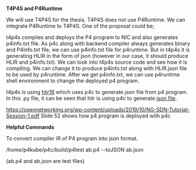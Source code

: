 
**T4P4S and P4Runtime**

We will use T4P4S for the thesis.
T4P4S does not use P4Runtime. We can integrate P4Runtime to T4P4S. One of the proposal could be; 

t4p4s compiles and deploys the P4 program to NIC and also generates p4info.txt file. As p4c along with backend compiler always generates binary and P4info.txt file, we can use p4info.txt file for p4runtime. But in t4p4s it is generating HLIR in the form of json (however in our case, it should produce HLIR and p4info.txt). We can look into t4p4s source code and see how it is compiling. We can change it to produce p4info.txt along with HLIR.json file to be used by p4runtime. After we get p4info.txt, we can use p4runtime shell environment to change the deployed p4 program. 


t4p4s is using [hlir16](https://github.com/P4ELTE/hlir16/tree/8ee85b84478567658ec48fae7c3e0357490cfa86) which uses p4c to generate json file from p4 program. In this .py file, it can be seen that hlir is using p4c to generate [json file](https://github.com/P4ELTE/hlir16/blob/8ee85b84478567658ec48fae7c3e0357490cfa86/hlir.py#L103). 

https://opennetworking.org/wp-content/uploads/2019/10/NG-SDN-Tutorial-Session-1.pdf 
Slide 52 shows how p4 program is deployed with p4c


**Helpful Commands**

To convert compiler IR of P4 program into json format.

/home/p4kube/p4c/build/p4test ab.p4 --toJSON ab.json 

(ab.p4 and ab.json are test files)

